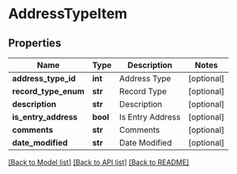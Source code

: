 # AddressTypeItem

## Properties
Name | Type | Description | Notes
------------ | ------------- | ------------- | -------------
**address_type_id** | **int** | Address Type | [optional] 
**record_type_enum** | **str** | Record Type | [optional] 
**description** | **str** | Description | [optional] 
**is_entry_address** | **bool** | Is Entry Address | [optional] 
**comments** | **str** | Comments | [optional] 
**date_modified** | **str** | Date Modified | [optional] 

[[Back to Model list]](../README.md#documentation-for-models) [[Back to API list]](../README.md#documentation-for-api-endpoints) [[Back to README]](../README.md)



